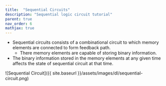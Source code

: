 ```yaml
---
title:  "Sequential Circuits"
description: "Sequential logic circuit tutorial"
parent: true
nav_order: 6
mathjax: true
---
```


- Sequential circuits consists of a combinational circuit to which memory elements are connected to form feedback path.
    - There memory elements are capable of storing binary information.
- The binary information stored in the memory elements at any given time affects the state of sequential circuit at that time.

![Sequential Circuit]({{ site.baseurl }}/assets/images/dl/sequential-circuit.png)

